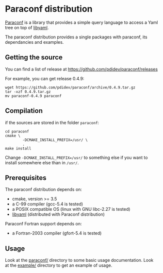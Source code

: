 # Paraconf distribution

[Paraconf](paraconf/) is a library that provides a simple query language to
access a Yaml tree on top of [libyaml](https://pyyaml.org/wiki/LibYAML).

The paraconf distribution provides a single packages with paraconf, its
dependancies and examples.

## Getting the source

You can find a list of release at 
https://github.com/pdidev/paraconf/releases

For example, you can get release 0.4.9:
```
wget https://github.com/pdidev/paraconf/archive/0.4.9.tar.gz
tar -xzf 0.4.9.tar.gz
mv paraconf-0.4.9 paraconf
```


## Compilation

if the sources are stored in the folder `paraconf`:
```
cd paraconf
cmake \
        -DCMAKE_INSTALL_PREFIX=/usr/ \
        .
make install
```

Change `-DCMAKE_INSTALL_PREFIX=/usr/` to something else if you want to install
somewhere else than in `/usr/`.

## Prerequisites

The paraconf distribution depends on:
  * cmake, version >= 3.5
  * a C-99 compiler (gcc-5.4 is tested)
  * a POSIX compatible OS (linux with GNU libc-2.27 is tested)
  * [libyaml](https://pyyaml.org/wiki/LibYAML) (distributed with Paraconf
    distribution)

Paraconf Fortran support depends on:
  * a Fortran-2003 compiler (gfort-5.4 is tested)

## Usage

Look at the [paraconf/](paraconf/) directory to some basic usage documentation.
Look at the [example/](example/) directory to get an example of usage.

